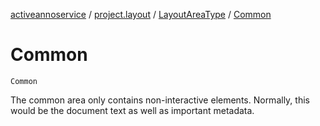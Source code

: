 [activeannoservice](../../index.md) / [project.layout](../index.md) / [LayoutAreaType](index.md) / [Common](./-common.md)

# Common

`Common`

The common area only contains non-interactive elements. Normally, this would be the document text as well as
important metadata.

